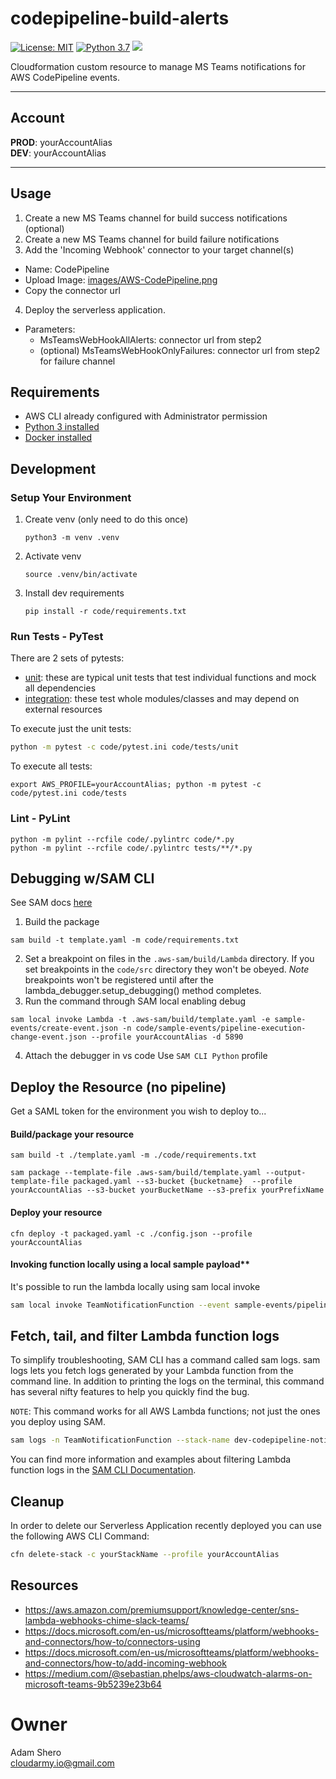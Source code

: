 # codepipeline-build-alerts

[![License: MIT](https://img.shields.io/badge/License-MIT-yellow.svg)](https://opensource.org/licenses/MIT)
[![Python 3.7](https://img.shields.io/badge/python-3.7-green.svg)](https://www.python.org/downloads/release/python-370/)
![](https://img.shields.io/maintenance/yes/2020.svg)

Cloudformation custom resource to manage MS Teams notifications for AWS CodePipeline events.

---
## Account
**PROD**: yourAccountAlias<br>
**DEV**: yourAccountAlias

---
## Usage
1. Create a new MS Teams channel for build success notifications (optional)
2. Create a new MS Teams channel for build failure notifications
3. Add the 'Incoming Webhook' connector to your target channel(s)
  - Name: CodePipeline
  - Upload Image: [images/AWS-CodePipeline.png](images/AWS-CodePipeline.png)
  - Copy the connector url
4. Deploy the serverless application.
  - Parameters:
    - MsTeamsWebHookAllAlerts: connector url from step2
    - (optional) MsTeamsWebHookOnlyFailures: connector url from step2 for failure channel

## Requirements

* AWS CLI already configured with Administrator permission
* [Python 3 installed](https://www.python.org/downloads/)
* [Docker installed](https://www.docker.com/community-edition)

## Development

### Setup Your Environment

1. Create venv (only need to do this once)

    ```python3 -m venv .venv```

1.  Activate venv

    ```source .venv/bin/activate```

1. Install dev requirements

    ```pip install -r code/requirements.txt```

### Run Tests - PyTest
There are 2 sets of pytests:

- [unit](code/tests/unit): these are typical unit tests that test individual functions and mock all dependencies
- [integration](code/tests/integration): these test whole modules/classes and may depend on external resources

To execute just the unit tests:

```bash
python -m pytest -c code/pytest.ini code/tests/unit
```

To execute all tests:

```
export AWS_PROFILE=yourAccountAlias; python -m pytest -c code/pytest.ini code/tests
```

### Lint - PyLint

```
python -m pylint --rcfile code/.pylintrc code/*.py
python -m pylint --rcfile code/.pylintrc tests/**/*.py
```

## Debugging w/SAM CLI
See SAM docs [here](https://github.com/awslabs/aws-sam-cli/blob/develop/docs/usage.md#debugging-python-functions)
1. Build the package
```
sam build -t template.yaml -m code/requirements.txt
```
2. Set a breakpoint on files in the `.aws-sam/build/Lambda` directory.  If you set breakpoints in the `code/src` directory they won't be obeyed.  *Note* breakpoints won't be registered until after the lambda_debugger.setup_debugging() method completes.
3. Run the command through SAM local enabling debug
```
sam local invoke Lambda -t .aws-sam/build/template.yaml -e sample-events/create-event.json -n code/sample-events/pipeline-execution-change-event.json --profile yourAccountAlias -d 5890
```
4. Attach the debugger in vs code
Use `SAM CLI Python` profile

## Deploy the Resource (no pipeline)

Get a SAML token for the environment you wish to deploy to...

#### Build/package your resource

```
sam build -t ./template.yaml -m ./code/requirements.txt
```
```
sam package --template-file .aws-sam/build/template.yaml --output-template-file packaged.yaml --s3-bucket {bucketname}  --profile yourAccountAlias --s3-bucket yourBucketName --s3-prefix yourPrefixName
```
#### Deploy your resource

```
cfn deploy -t packaged.yaml -c ./config.json --profile yourAccountAlias
```

#### Invoking function locally using a local sample payload**
It's possible to run the lambda locally using sam local invoke

```bash
sam local invoke TeamNotificationFunction --event sample-events/pipeline-execution-change-event.json --env-vars sample-events/test-vars.json
```

## Fetch, tail, and filter Lambda function logs

To simplify troubleshooting, SAM CLI has a command called sam logs. sam logs lets you fetch logs generated by your Lambda function from the command line. In addition to printing the logs on the terminal, this command has several nifty features to help you quickly find the bug.

`NOTE`: This command works for all AWS Lambda functions; not just the ones you deploy using SAM.

```bash
sam logs -n TeamNotificationFunction --stack-name dev-codepipeline-notifications --tail
```

You can find more information and examples about filtering Lambda function logs in the [SAM CLI Documentation](https://docs.aws.amazon.com/serverless-application-model/latest/developerguide/serverless-sam-cli-logging.html).

## Cleanup

In order to delete our Serverless Application recently deployed you can use the following AWS CLI Command:

```bash
cfn delete-stack -c yourStackName --profile yourAccountAlias
```
## Resources
* https://aws.amazon.com/premiumsupport/knowledge-center/sns-lambda-webhooks-chime-slack-teams/
* https://docs.microsoft.com/en-us/microsoftteams/platform/webhooks-and-connectors/how-to/connectors-using
* https://docs.microsoft.com/en-us/microsoftteams/platform/webhooks-and-connectors/how-to/add-incoming-webhook
* https://medium.com/@sebastian.phelps/aws-cloudwatch-alarms-on-microsoft-teams-9b5239e23b64

# Owner
Adam Shero<br>
cloudarmy.io@gmail.com